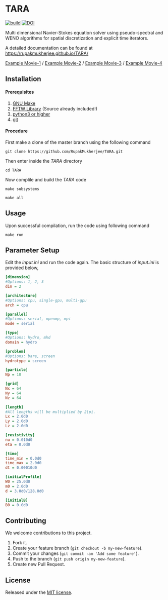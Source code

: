 # TARA

[![build](https://github.com/RupakMukherjee/TARA/actions/workflows/main.yml/badge.svg)](https://github.com/RupakMukherjee/TARA/actions/workflows/main.yml)
[![DOI](https://zenodo.org/badge/136785629.svg)](https://zenodo.org/badge/latestdoi/136785629)

Multi dimensional Navier-Stokes equation solver using pseudo-spectral and WENO algorithms for spatial discretization and explicit time iterators.

A detailed documentation can be found at https://rupakmukherjee.github.io/TARA/

[Example Movie-1](https://youtu.be/YwlT4K7pnMs) / [Example Movie-2](https://youtu.be/E1fPny0DuRo) / [Example Movie-3](https://youtu.be/E1lOt9nsKMk) / [Example Movie-4](https://youtu.be/k6Lg6q7t_Kc) 

Installation
------------
#### Prerequisites
1. [GNU Make](https://www.gnu.org/software/make/)
2. [FFTW Library](http://www.fftw.org/) (Source already included!)
3. [python3 or higher](https://www.python.org/download/releases/3.0/)
4. [git](https://git-scm.com/)

#### Procedure
First make a clone of the master branch using the following command
```shell
git clone https://github.com/RupakMukherjee/TARA.git
```
Then enter inside the *TARA* directory 
```shell
cd TARA
```
Now complile and build the *TARA* code
```shell
make subsystems
``` 

```shell
make all
``` 
Usage
-----
Upon successful compilation, run the code using following command
```shell
make run
```
## Parameter Setup
Edit the _input.ini_ and run the code again. The basic structure of _input.ini_ is provided below,

```ini
[dimension]
#Options: 1, 2, 3
dim = 2

[architecture]
#Options: cpu, single-gpu, multi-gpu
arch = cpu

[parallel]
#Options: serial, openmp, mpi
mode = serial

[type]
#Options: hydro, mhd
domain = hydro

[problem]
#Options: bare, screen
hydrotype = screen

[particle]
Np = 10

[grid]
Nx = 64
Ny = 64
Nz = 64

[length]
#All lengths will be multiplied by 2\pi.
Lx = 2.0d0
Ly = 2.0d0
Lz = 2.0d0

[resistivity]
nu = 0.010d0
eta = 0.0d0

[time]
time_min = 0.0d0
time_max = 2.0d0
dt = 0.00010d0

[initialProfile]
W0 = 25.0d0
m0 = 2.0d0
d = 3.0d0/128.0d0

[initialB]
B0 = 0.0d0
```

## Contributing
We welcome contributions to this project.

1. Fork it.
2. Create your feature branch (```git checkout -b my-new-feature```).
3. Commit your changes (```git commit -am 'Add some feature'```).
4. Push to the branch (```git push origin my-new-feature```).
5. Create new Pull Request.

## License
Released under the [MIT license](LICENSE).
